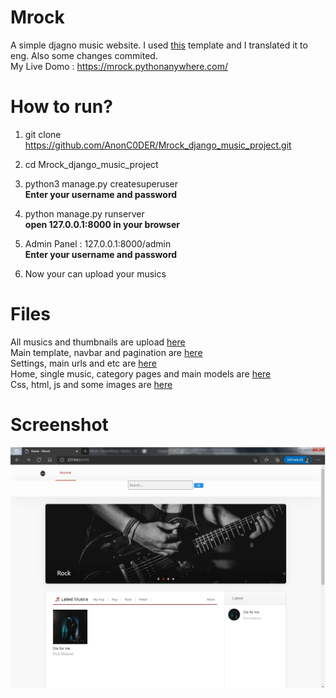 # Mrock
A simple djagno music website.
I used [this](https://github.com/iHaPBoy/music-website) template and I translated it to eng.
Also some changes commited.
<br>
My Live Domo : https://mrock.pythonanywhere.com/


# How to run?
1. git clone https://github.com/AnonC0DER/Mrock_django_music_project.git

2. cd Mrock_django_music_project

3. python3 manage.py createsuperuser<br>
**Enter your username and password**

4. python manage.py runserver<br>
**open 127.0.0.1:8000 in your browser**

5. Admin Panel : 127.0.0.1:8000/admin<br>
**Enter your username and password**

6. Now your can upload your musics


# Files
All musics and thumbnails are upload [here](https://github.com/AnonC0DER/Mrock_django_music_project/tree/master/static/media)
<br>
Main template, navbar and pagination are [here](https://github.com/AnonC0DER/Mrock_django_music_project/tree/master/templates)
<br>
Settings, main urls and etc are [here](https://github.com/AnonC0DER/Mrock_django_music_project/tree/master/Mrock)
<br>
Home, single music, category pages and main models are [here](https://github.com/AnonC0DER/Mrock_django_music_project/tree/master/Home)
<br>
Css, html, js and some images are [here](https://github.com/AnonC0DER/Mrock_django_music_project/tree/master/static/assets)
<br>


# Screenshot
![ScreenShot](Mrock.jpg)
